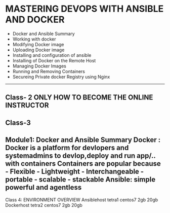 # MASTERING DEVOPS WITH ANSIBLE AND DOCKER
- Docker and Ansible Summary
- Working with docker
- Modifying Docker image
- Uploading Docker image
- Installing and configuration of ansible
- Installing of Docker on the Remote Host
- Managing Docker Images
- Running and Removing Containers
- Secureing Private docker Registry using Nginx
-----
Class- 2 
ONLY HOW TO BECOME THE ONLINE INSTRUCTOR
-----
Class-3
-----
Module1: Docker and Ansible Summary
		Docker : Docker is a platform for devlopers and systemadmins to devlop,deploy and 
		run app/.. with containers
		Containers are popular because
		- Flexible
		- Lightweight
		- Interchangeable
		- portable
		- scalable
		- stackable
Ansible: simple powerful and agentless
------
Class 4:
ENVIRONMENT OVERVIEW
Ansiblehost tetra1 centos7 2gb 20gb
Dockerhost	tetra2 centos7 2gb 20gb
		